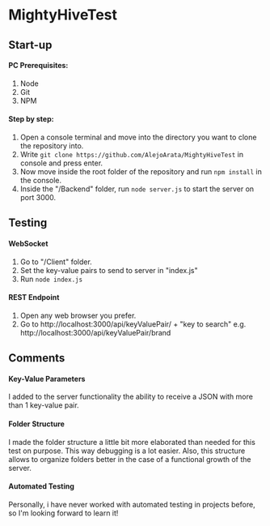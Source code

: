 # MightyHiveTest

## Start-up
#### PC Prerequisites:
 1. Node
 2. Git
 3. NPM
   
#### Step by step:
 1. Open a console terminal and move into the directory you want to clone the repository into.
 2. Write `git clone https://github.com/AlejoArata/MightyHiveTest` in console and press enter.
 3. Now move inside the root folder of the repository and run `npm install` in the console.
 4. Inside the "/Backend" folder, run `node server.js` to start the server on port 3000.
## Testing
#### WebSocket
 1. Go to "/Client" folder.
 2. Set the key-value pairs to send to server in "index.js"
 3. Run `node index.js`
#### REST Endpoint
1. Open any web browser you prefer.
2. Go to http://localhost:3000/api/keyValuePair/ + "key to search" 
 e.g. http://localhost:3000/api/keyValuePair/brand
## Comments

#### Key-Value Parameters
I added to the server functionality the ability to receive a JSON with more than 1 key-value pair.
#### Folder Structure
I made the folder structure a little bit more elaborated than needed for this test on purpose. This way debugging is a lot easier. Also, this structure allows to organize folders better in the case of a functional growth of the server.
#### Automated Testing
Personally, i have never worked with automated testing in projects before, so I'm looking forward to learn it!
